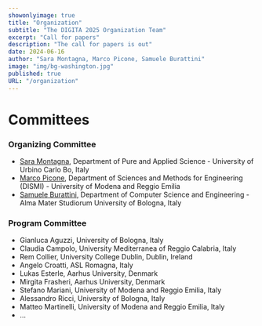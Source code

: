 ```yaml
---
showonlyimage: true
title: "Organization"
subtitle: "The DIGITA 2025 Organization Team"
excerpt: "Call for papers"
description: "The call for papers is out"
date: 2024-06-16
author: "Sara Montagna, Marco Picone, Samuele Burattini"
image: "img/bg-washington.jpg"
published: true
URL: "/organization"
---
```

# Committees

### Organizing Committee

* [Sara Montagna](https://www.uniurb.it/persone/sara-montagna), Department of Pure and Applied Science - University of Urbino Carlo Bo, Italy
* [Marco Picone](https://www.marcopicone.net/), Department of Sciences and Methods for Engineering (DISMI) - University of Modena and
Reggio Emilia
* [Samuele Burattini](https://www.unibo.it/sitoweb/samuele.burattini/en), Department of Computer Science and Engineering - Alma Mater Studiorum University of Bologna, Italy

### Program Committee

* Gianluca Aguzzi, University of Bologna, Italy
* Claudia Campolo, University Mediterranea of Reggio Calabria, Italy
* Rem Collier, University College Dublin, Dublin, Ireland
* Angelo Croatti, ASL Romagna, Italy
* Lukas Esterle, Aarhus University, Denmark
* Mirgita Frasheri, Aarhus University, Denmark
* Stefano Mariani, University of Modena and Reggio Emilia, Italy
* Alessandro Ricci, University of Bologna, Italy
* Matteo Martinelli, University of Modena and Reggio Emilia, Italy
* ...



